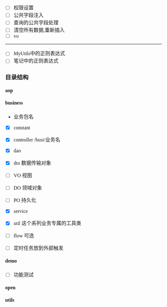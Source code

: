 <font face="Simsun" size=3>

- [ ] 权限设置
- [ ] 公共字段注入
- [ ] 查询的公共字段处理
- [ ] 清空所有数据,重新插入 
- [ ] vo

---

- [ ] MyUtils中的正则表达式
- [ ] 笔记中的正则表达式

### 目录结构

#### aop



#### business

- 业务包名
- [x] constant
- [x] controller /busi/业务名
- [x] dao
- [x] dto 数据传输对象
- [ ] VO 视图
- [ ] DO 领域对象
- [ ] PO 持久化
- [x] service
- [x] util 这个系列业务专属的工具类
- [ ] flow 可选
- [ ] 定时任务放到外部触发



#### demo

- [ ] 功能测试



#### open



#### utils

</font>